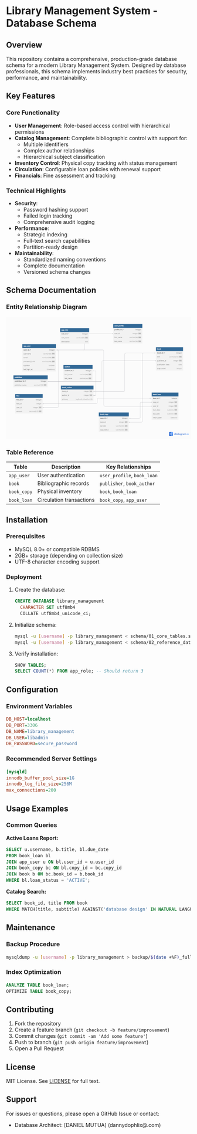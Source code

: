 # Library Management System - Database Schema

## Overview
This repository contains a comprehensive, production-grade database schema for a modern Library Management System. Designed by database professionals, this schema implements industry best practices for security, performance, and maintainability.

## Key Features

### Core Functionality
- **User Management**: Role-based access control with hierarchical permissions
- **Catalog Management**: Complete bibliographic control with support for:
  - Multiple identifiers
  - Complex author relationships
  - Hierarchical subject classification
- **Inventory Control**: Physical copy tracking with status management
- **Circulation**: Configurable loan policies with renewal support
- **Financials**: Fine assessment and tracking

### Technical Highlights
- **Security**: 
  - Password hashing support
  - Failed login tracking
  - Comprehensive audit logging
- **Performance**:
  - Strategic indexing
  - Full-text search capabilities
  - Partition-ready design
- **Maintainability**:
  - Standardized naming conventions
  - Complete documentation
  - Versioned schema changes

## Schema Documentation

### Entity Relationship Diagram
![Library Management System ERD](assets/ERD.png)

### Table Reference
| Table | Description | Key Relationships |
|-------|------------|-------------------|
| `app_user` | User authentication | `user_profile`, `book_loan` |
| `book` | Bibliographic records | `publisher`, `book_author` |
| `book_copy` | Physical inventory | `book`, `book_loan` |
| `book_loan` | Circulation transactions | `book_copy`, `app_user` |


## Installation

### Prerequisites
- MySQL 8.0+ or compatible RDBMS
- 2GB+ storage (depending on collection size)
- UTF-8 character encoding support

### Deployment
1. Create the database:
   ```sql
   CREATE DATABASE library_management 
     CHARACTER SET utf8mb4 
     COLLATE utf8mb4_unicode_ci;
   ```

2. Initialize schema:
   ```bash
   mysql -u [username] -p library_management < schema/01_core_tables.sql
   mysql -u [username] -p library_management < schema/02_reference_data.sql
   ```

3. Verify installation:
   ```sql
   SHOW TABLES;
   SELECT COUNT(*) FROM app_role; -- Should return 3
   ```

## Configuration

### Environment Variables
```ini
DB_HOST=localhost
DB_PORT=3306
DB_NAME=library_management
DB_USER=libadmin
DB_PASSWORD=secure_password
```

### Recommended Server Settings
```ini
[mysqld]
innodb_buffer_pool_size=1G
innodb_log_file_size=256M
max_connections=200
```

## Usage Examples

### Common Queries
**Active Loans Report:**
```sql
SELECT u.username, b.title, bl.due_date
FROM book_loan bl
JOIN app_user u ON bl.user_id = u.user_id
JOIN book_copy bc ON bl.copy_id = bc.copy_id
JOIN book b ON bc.book_id = b.book_id
WHERE bl.loan_status = 'ACTIVE';
```

**Catalog Search:**
```sql
SELECT book_id, title FROM book
WHERE MATCH(title, subtitle) AGAINST('database design' IN NATURAL LANGUAGE MODE);
```

## Maintenance

### Backup Procedure
```bash
mysqldump -u [username] -p library_management > backup/$(date +%F)_full_backup.sql
```

### Index Optimization
```sql
ANALYZE TABLE book_loan;
OPTIMIZE TABLE book_copy;
```


## Contributing
1. Fork the repository
2. Create a feature branch (`git checkout -b feature/improvement`)
3. Commit changes (`git commit -am 'Add some feature'`)
4. Push to branch (`git push origin feature/improvement`)
5. Open a Pull Request

## License
MIT License. See [LICENSE](LICENSE) for full text.

## Support
For issues or questions, please open a GitHub Issue or contact:
- Database Architect: [DANIEL MUTUA] (dannydophlix@.com)